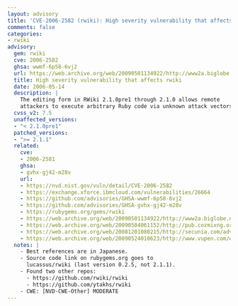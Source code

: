 ```yaml
---
layout: advisory
title: 'CVE-2006-2582 (rwiki): High severity vulnerability that affects rwiki'
comments: false
categories:
- rwiki
advisory:
  gem: rwiki
  cve: 2006-2582
  ghsa: wwmf-6p58-6vj2
  url: https://web.archive.org/web/20090501134922/http://www2a.biglobe.ne.jp/~seki/ruby/rwiki.html
  title: High severity vulnerability that affects rwiki
  date: 2006-05-14
  description: |
    The editing form in RWiki 2.1.0pre1 through 2.1.0 allows remote
    attackers to execute arbitrary Ruby code via unknown attack vectors.
  cvss_v2: 7.5
  unaffected_versions:
  - "< 2.1.0pre1"
  patched_versions:
  - ">= 2.1.1"
  related:
    cve:
    - 2006-2581
    ghsa:
    - gvhx-gj42-m28v
    url:
    - https://nvd.nist.gov/vuln/detail/CVE-2006-2582
    - https://exchange.xforce.ibmcloud.com/vulnerabilities/26664
    - https://github.com/advisories/GHSA-wwmf-6p58-6vj2
    - https://github.com/advisories/GHSA-gvhx-gj42-m28v
    - https://rubygems.org/gems/rwiki
    - https://web.archive.org/web/20090501134922/http://www2a.biglobe.ne.jp/~seki/ruby/rwiki.html
    - https://web.archive.org/web/20090504061152/http://pub.cozmixng.org/~the-rwiki/rw-cgi.rb?cmd=view;name=top
    - https://web.archive.org/web/20081201080215/http://secunia.com/advisories/20264
    - https://web.archive.org/web/20090524010623/http://www.vupen.com/english/advisories/2006/1949
  notes: |
    - Best references are in Japanese.
    - Source code link on rubygems.org goes to
      lucassus/rwiki (last version 0.2.5, not 2.1.1).
    - Found two other repos:
      - https://github.com/rwiki/rwiki
      - https://github.com/ytakhs/rwiki
    - CWE: [NVD-CWE-Other] MODERATE
---
```

